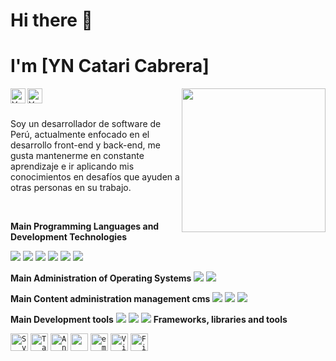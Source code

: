 <h1>Hi there 👋</h1>

# I'm [YN Catari Cabrera] 
<img align="right" width="230" src="https://media.giphy.com/media/M9gbBd9nbDrOTu1Mqx/giphy.gif">

<a href="https://www.linkedin.com/in/yncc/"><img align="left" alt="YN Catari Cabrera | Linkedin" width="24" title="Linkedin" alt="Linkedin" src="https://cdn.svgporn.com/logos/linkedin-icon.svg"></a>

<a href="https://twitter.com/yofer_nain"><img align="left" alt="YN Catari Cabrera| Twitter" width="24" title="Twitter" alt="Twitter" src="https://cdn.svgporn.com/logos/twitter.svg"></a>


<br><br>

Soy un desarrollador de software de Perú, actualmente enfocado en el desarrollo front-end y back-end, me gusta mantenerme en constante aprendizaje e ir aplicando mis conocimientos en desafíos que ayuden a otras personas en su trabajo.

<br>


**Main Programming Languages and Development Technologies**

<code><img src="https://img.icons8.com/color/48/000000/java-coffee-cup-logo.png"/></code>
<code><img src="https://img.icons8.com/color/48/000000/c-plus-plus-logo.png"/></code>
<code><img src="https://img.icons8.com/color/48/4a90e2/javascript.png"/></code>
<code><img src="https://img.icons8.com/ios-filled/50/4a90e2/php-logo.png"/></code>
<code><img src="https://img.icons8.com/color/48/4a90e2/angularjs.png"/></code>
<code><img src="https://img.icons8.com/wired/48/4a90e2/react.png"/></code>


**Main Administration of Operating Systems**
<code><img src="https://img.icons8.com/color/48/000000/windows-10.png"/></code>
<code><img src="https://img.icons8.com/color/48/000000/linux.png"/></code>

**Main Content administration management cms**
<code><img src="https://img.icons8.com/color/48/000000/wordpress.png"/></code>
<code><img src="https://img.icons8.com/color/48/000000/drupal.png"/></code>
<code><img src="https://img.icons8.com/color/48/000000/joomla.png"/></code>

**Main Development tools**
<img src="https://img.icons8.com/color/48/000000/visual-studio.png"/>
<img src="https://img.icons8.com/fluent/48/000000/visual-studio-code-insides.png"/>
<img src="https://img.icons8.com/color/48/4a90e2/microsoft-sql-server.png"/>
**Frameworks, libraries and tools**

<code><a href="https://svelte.dev"><img height="28" title="Svelte" alt="Svelte" src="https://cdn.svgporn.com/logos/svelte-icon.svg"></a></code>
<code><a href="https://https://tailwindcss.com/"><img width="28" title="TailwindCSS" alt="TailwindCSS" src="https://cdn.svgporn.com/logos/tailwindcss-icon.svg"></a></code>
<code><a href="https://angular.io/"><img height="28" title="Angular" alt="Angular" src="https://cdn.svgporn.com/logos/angular-icon.svg"></a></code>
<code><a href="https://reactjs.org" title="ReactJS" alt="ReactJS"><img height="28" src="https://cdn.svgporn.com/logos/react.svg"></a></code>
<code><a href="https://emotion.sh/"><img height="28" title="emotion" alt="emotion" src="https://emotion.sh/static/a76dfa0d18a0536af9e917cdb8f873b9/58e7f/emotion.png"></a></code>
<code><a href="https://code.visualstudio.com/"><img height="28" title="Visual Studio Code" alt="Visual Studio Code" src="https://cdn.svgporn.com/logos/visual-studio-code.svg"></a></code>
<code><a href="http://figma.com/"><img height="28" title="Figma" alt="Figma" src="https://cdn.svgporn.com/logos/figma.svg"></a></code>

